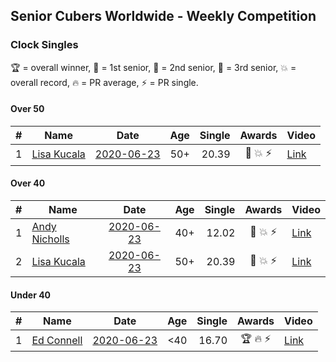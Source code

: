 ## Senior Cubers Worldwide - Weekly Competition
### Clock Singles

🏆 = overall winner, 🥇 = 1st senior, 🥈 = 2nd senior, 🥉 = 3rd senior, 💥 = overall record, 🔥 = PR average, ⚡ = PR single.

#### Over 50

| # | Name | Date | Age | Single | Awards | Video |
| :--: | -- | :--: | :--: | --: | :--: | -- |
| 1 | [Lisa Kucala](../../persons/lisa_kucala/clock.md) | [2020-06-23](2020-06-23.md) | 50+ | 20.39 | 🥇 💥 ⚡ | [Link](https://www.facebook.com/events/1618516681636159/permalink/1624299994391161/) |

#### Over 40

| # | Name | Date | Age | Single | Awards | Video |
| :--: | -- | :--: | :--: | --: | :--: | -- |
| 1 | [Andy Nicholls](../../persons/andy_nicholls/clock.md) | [2020-06-23](2020-06-23.md) | 40+ | 12.02 | 🥈 💥 ⚡ | [Link](https://www.facebook.com/events/1618516681636159/permalink/1624284247726069/) |
| 2 | [Lisa Kucala](../../persons/lisa_kucala/clock.md) | [2020-06-23](2020-06-23.md) | 50+ | 20.39 | 🥇 💥 ⚡ | [Link](https://www.facebook.com/events/1618516681636159/permalink/1624299994391161/) |

#### Under 40

| # | Name | Date | Age | Single | Awards | Video |
| :--: | -- | :--: | :--: | --: | :--: | -- |
| 1 | [Ed Connell](../../persons/ed_connell/clock.md) | [2020-06-23](2020-06-23.md) | <40 | 16.70 | 🏆 🔥 ⚡ | [Link](https://www.facebook.com/events/1618516681636159/permalink/1621527954668365/) |


<!-- Global site tag (gtag.js) - Google Analytics -->
<script async src="https://www.googletagmanager.com/gtag/js?id=UA-86348435-3"></script>
<script>window.dataLayer = window.dataLayer || []; function gtag() {dataLayer.push(arguments);} gtag('js', new Date()); gtag('config', 'UA-86348435-3');</script>
